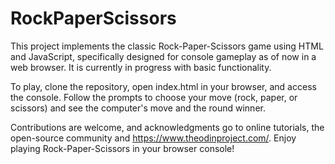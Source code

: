 # RockPaperScissors

This project implements the classic Rock-Paper-Scissors game using HTML and JavaScript, specifically designed for console gameplay as of now in a web browser. It is currently in progress with basic functionality.

To play, clone the repository, open index.html in your browser, and access the console. Follow the prompts to choose your move (rock, paper, or scissors) and see the computer's move and the round winner.

Contributions are welcome, and acknowledgments go to online tutorials, the open-source community and https://www.theodinproject.com/. Enjoy playing Rock-Paper-Scissors in your browser console!